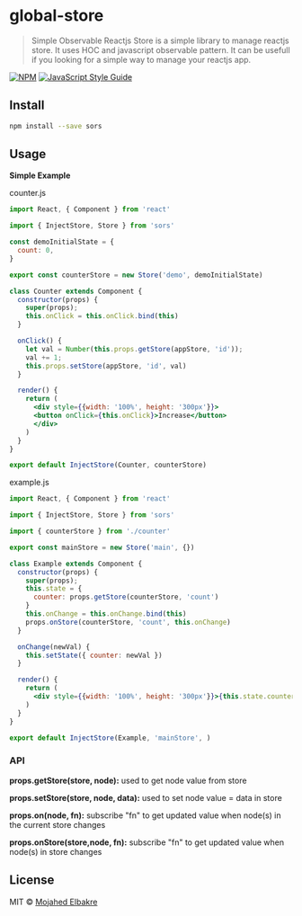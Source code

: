 # global-store

> Simple Observable Reactjs Store is a simple library to manage reactjs store. It uses HOC and javascript observable pattern. It can be usefull if you looking for a simple way to manage your reactjs app.

[![NPM](https://img.shields.io/npm/v/global-store.svg)](https://www.npmjs.com/package/global-store) [![JavaScript Style Guide](https://img.shields.io/badge/code_style-standard-brightgreen.svg)](https://standardjs.com)

## Install

```bash
npm install --save sors
```

## Usage
**Simple Example**

counter.js
```jsx
import React, { Component } from 'react'

import { InjectStore, Store } from 'sors'

const demoInitialState = {
  count: 0,
}

export const counterStore = new Store('demo', demoInitialState)

class Counter extends Component {
  constructor(props) {
    super(props);
    this.onClick = this.onClick.bind(this)
  }

  onClick() {
    let val = Number(this.props.getStore(appStore, 'id'));
    val += 1;
    this.props.setStore(appStore, 'id', val)
  }

  render() {
    return (
      <div style={{width: '100%', height: '300px'}}>
      <button onClick={this.onClick}>Increase</button>
      </div>
    )
  }
}

export default InjectStore(Counter, counterStore)
```

example.js
```jsx
import React, { Component } from 'react'

import { InjectStore, Store } from 'sors'

import { counterStore } from './counter'

export const mainStore = new Store('main', {})

class Example extends Component {
  constructor(props) {
    super(props);
    this.state = {
      counter: props.getStore(counterStore, 'count')
    }
    this.onChange = this.onChange.bind(this)
    props.onStore(counterStore, 'count', this.onChange)
  }

  onChange(newVal) {
    this.setState({ counter: newVal })
  }

  render() {
    return (
      <div style={{width: '100%', height: '300px'}}>{this.state.counter}</div>
    )
  }
}

export default InjectStore(Example, 'mainStore', )
```

### API

**props.getStore(store, node):** used to get node value from store

**props.setStore(store, node, data):** used to set node value = data in store

**props.on(node, fn):** subscribe "fn" to get updated value when node(s) in the current store changes

**props.onStore(store,node, fn):** subscribe "fn" to get updated value when node(s) in store changes


## License

MIT © [Mojahed Elbakre](https://github.com/mmmmoj)
